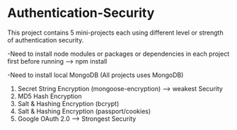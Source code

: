 # Authentication-Security
 
This project contains 5 mini-projects each using different level or strength of authentication security. 

-Need to install node modules or packages or dependencies in each project first before running --> npm install 

-Need to install local MongoDB (All projects uses MongoDB) 

1) Secret String Encryption (mongoose-encryption) --> weakest Security 
2) MD5 Hash Encryption 
3) Salt & Hashing Encryption (bcrypt)
4) Salt & Hashing Encryption (passport/cookies) 
5) Google OAuth 2.0 --> Strongest Security 